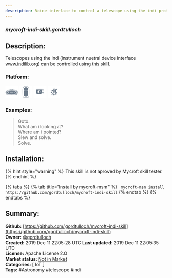 ```yaml
---
description: Voice interface to control a telescope using the indi protocol
---
```


### _mycroft-indi-skill.gordtulloch_  
## Description:  
Telescopes using the indi (instrument nuetral device interface www.indilib.org) can be controlled using this skill.  
  
  
### Platform:  
 ![Mark I](../.gitbook/assets/mark-1-icon.png)  ![Mark II](../.gitbook/assets/mark-2-icon.png)  ![Picroft](../.gitbook/assets/picroft-icon.png)  ![plasmoid](../.gitbook/assets/kde.png)   
### Examples:  
> Goto.  
> What am i looking at?  
> Where am i pointed?  
> Slew and solve.  
> Solve.  
  
## Installation:  
{% hint style="warning" %}
This skill is not aproved by Mycroft skill tester.
{% endhint %}
    
{% tabs %}
{% tab title="Install by mycroft-msm" %}
``` mycroft-msm install https://github.com/gordtulloch/mycroft-indi-skill```
{% endtab %}
  {% endtabs %}
    
## Summary:  
**Github:** [https://github.com/gordtulloch/mycroft-indi-skill](https://github.com/gordtulloch/mycroft-indi-skill)  
**Owner:** [@gordtulloch](https://github.com/gordtulloch)  
**Created:** 2019 Dec 11 22:05:28 UTC  **Last updated:** 2019 Dec 11 22:05:35 UTC  
**License:** Apache License 2.0  
**Market status:** [Not in Market](https://market.mycroft.ai/skill/)  
**Categories:** [ IoT ]   
**Tags:** \#Astronomy \#telescope \#indi   
